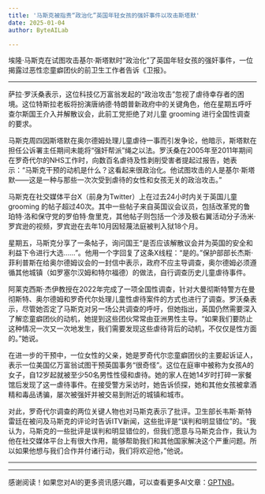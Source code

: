 ```yaml
---
title: '马斯克被指责“政治化”英国年轻女孩的强奸事件以攻击斯塔默'
date: 2025-01-04
author: ByteAILab

---
```


埃隆·马斯克在试图攻击基尔·斯塔默时“政治化”了英国年轻女孩的强奸事件，一位揭露过恶性恋童癖团伙的前卫生工作者告诉《卫报》。

---
萨拉·罗沃桑表示，这位科技亿万富翁发起的“政治攻击”忽视了虐待幸存者的困境。这位特斯拉老板将扮演唐纳德·特朗普新政府中的关键角色，他在星期五呼吁查尔斯国王介入并解散议会，此前工党拒绝了对儿童 grooming 进行全国性调查的要求。

马斯克周四因斯塔默在奥尔德姆处理儿童虐待一事而引发争论，他暗示，斯塔默在担任公诉署主任期间未能将“强奸帮派”绳之以法。罗沃桑在2005年至2011年期间在罗奇代尔的NHS工作时，向数百名虐待及性剥削受害者提起过报告，她表示：“马斯克干预的动机是什么？这看起来很政治化。他试图攻击的人是基尔·斯塔默——这是一种与那些一次次受到虐待的女性和女孩无关的政治攻击。”

马斯克在社交媒体平台X（前身为Twitter）上在过去24小时内关于英国儿童 grooming 的帖子超过40次。其中一些帖子来自英国议会议员，包括改革党的鲁珀特·洛和保守党的罗伯特·詹里克，其他帖子则包括一个涉及极右翼活动分子汤米·罗宾逊的视频，罗宾逊在去年10月因轻蔑法庭被判入狱18个月。

星期五，马斯克分享了一条帖子，询问国王“是否应该解散议会并为英国的安全和利益下令进行大选……”。他用一个字回复了这条X线程：“是的。”保护部部长杰斯·菲利普斯在给奥尔德姆议会的一封信中表示，政府不应主导调查，奥尔德姆必须遵循其他城镇（如罗塞尔汉姆和特尔福德）的做法，自行调查历史儿童虐待事件。

阿莱克西斯·杰伊教授在2022年完成了一项全国性调查，针对大曼彻斯特警方在曼彻斯特、奥尔德姆和罗奇代尔处理儿童性虐待案件的方式也进行了调查。罗沃桑表示，尽管她否定了马斯克对另一场公共调查的呼吁，但她指出，英国仍然需要深入了解恋童癖团伙的动机，她提到这些团伙常常由亚洲男性主导。“如果我们要防止这种情况一次又一次地发生，我们需要发现这些虐待背后的动机，不仅仅是性方面的。”她说。

在进一步的干预中，一位女性的父亲，她是罗奇代尔恋童癖团伙的主要起诉证人，表示一位美国亿万富翁试图干预英国事务“很奇怪”。这位在庭审中被称为女孩A的女子，自12岁起就被至少50名男性性侵和虐待。她的家人在她14岁时打碎一家餐馆后发现了这一虐待事件。在接受警方采访时，她告诉侦探，她和其他女孩被拿酒精和毒品诱骗，屡次被强奸并被交易到附近的城镇和城市。

对此，罗奇代尔调查的两位关键人物也对马斯克表示了批评。卫生部长韦斯·斯特雷廷在被问及马斯克的评论时告诉ITV新闻，这些批评是“误判和明显错位”的。“我认为，马斯克的一些批评是误判和明显错位的，但我们愿意与马斯克合作，我认为他在社交媒体平台上有很大作用，能够帮助我们和其他国家解决这个严重问题。所以如果他想与我们合作并付诸行动，我们将欢迎他，”他说。

---
---
感谢阅读！如果您对AI的更多资讯感兴趣，可以查看更多AI文章：[GPTNB](https://gptnb.com)。